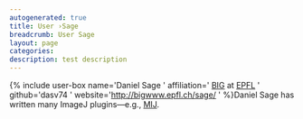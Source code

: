 ```yaml
---
autogenerated: true
title: User ›Sage
breadcrumb: User Sage
layout: page
categories: 
description: test description
---
```


{% include user-box name='Daniel Sage ' affiliation=' [BIG](http://bigwww.epfl.ch/) at [EPFL](http://epfl.ch/) ' github='dasv74 ' website='http://bigwww.epfl.ch/sage/ ' %}Daniel Sage has written many ImageJ plugins—e.g., [MIJ](MIJ "wikilink").
